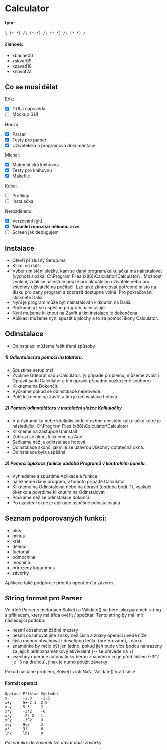 # Calculator
#### tým:

    \_(*_*)_/\_(*_*)_/\_(*_*)_/\_(*_*)_/
#### členové:
* xbacae00
* xskvar09
* xzavad18
* xnovot2a 

## Co se musí dělat
Erik:
- [x] GUI a nápověda
- [ ] Mockup GUI

Honza:
- [x] Parser
- [x] Testy pro parser
- [x] Uživatelská a programová dokumentace

Michal:
- [x] Matematická knihovna
- [x] Testy pro knihovnu
- [x] Makefile 

Kuba:
- [ ] Profiling
- [ ] Instalačka

Nerozděleno:
- [x] Verzování (git)
- [x] **Nasdílet repozitář někomu z ivs**
- [ ] Screen jak debugujem

## Instalace
* Otevři příslušný Setup.msi
* Klikni na další
* Vyber umístění složky, kam se daný program/kalkulačka má nainstalovat (výchozí složka: C:\Program Files (x86)\Calculator\Calculator\ . Možnost zvolení, zdali se nainstule pouze pro aktuálního uživatele nebo pro všechny uživatelé na počítači. Lze také zkntrolovat potřebné místo na disku pro daný program a zobrazit dostupné volné. Pro pokračování stiskněte Další
* Nyní je program může být nainstalován kliknutím na Další.
* Počkáme až se uspěšne program nainstaluje.
* Nyní mužeme kliknout na Zavřít a tím instalace je dokončena.
* Aplikaci mužeme nyní spustit s plochy a to za pomocí ikony Calculator.
 
## Odinstalace
* Odinstalaci můžeme řešit třemi způsoby
##### 1) Odisntalací za pomocí instalátoru.

* Spustíme setup.msi
* Zvolíme Odebrat sadu Calculator. (v případě problému, můžeme zvolit i Opravit sadu Calculator a tím opravit případné požkozené soubory)
*  Klikneme na Dokončit.
* Vyčkáme dokud se odinstalace neprovede.
*  Poté klikneme na Zavřít a tím je odinstalace hotová.
##### 2) Pomocí odinstalátoru v instalační složce Kalkulačky

* V průzkumníku nebo kdekoliv jinde otevřem umístění kalkulačky ketré je následující: C:\Program Files (x86)\Calculator\Calculator
* Klikneme na zástupce Uninstall
* Zobrazí se okno, klikneme na Ano
* Sečkáme než je odinstalace hotová.
* Odinstalace skončí jakmile se uzavřou všechny dotatečná okna.
* Odinstalace byla uspěšná
##### 3) Pomocí aplikace funkce obdoba Programů v kontrolním panelu.

* Vyhledáme a spustíme Aplikace a funkce
* nalezneme daný program, v tomoto případě Calculator
* Klikneme na Odinstalovat nebo na upravit (obdoba bodu 1), vyskočí okénko a povrdíme kliknutím na Odinstalovat
* Počkáme než se odinstalace dokončí.
* Po uzavření okne je aplikace uspěšne odinstalováná

## Seznam podporovaných funkcí:
* plus
* mínus
* krát
* děleno
* factoriál
* odmocnina
* mocnina
* přirozený logaritmus
* závorky

Aplikace také podporuje prioritu operátorů a závorek

## String format pro Parser
Ve třídě Parser v metodách Solve() a Validate() se bere jako parametr string s příkladem, který má třída ověřit / spočítat. Tento string by měl mít následující podobu:
* nesmí obsahovat žádné mezery
* nesmí obsahovat jiné znaky než čísla a znaky operací uvedé níže
* čísla mohou obsahovat i desetinou tečku (preferováno), i čárku
* známénko by mělo být jen jedno, pokud jich bude více bodou nahrazeny za jejich jednoznaménkový ekvivalent (-- se převede na +)
* všechny operace automaticky berou znaménko co je před číslem (-3^2 je -3 na druhou), jinak je nutno použít závorky

Pokud nastane problém, Solve() vrátí NaN, Validate() vrátí false
#### Formát operací

    Operace Příklad Výsledek
    x       -2.3    -2.3
    x+y     5+-2.1  2.9
    x-y     5-3     2
    x*y     -3*2    -6
    x/y     -2/-2   1
    x^y     -3^2    9
    x√y     9√3     3      
    x!      3!      6
    lnx     ln1     0

*Poznámka: do závorek lze dávat další závorky*





